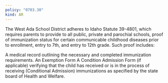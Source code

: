 ```yaml
---
policy: "0703.30"
kind: AR
---
```


The West Ada School District adheres to Idaho Statute 39-4801, which requires parents to provide to all public,
private and parochial schools, proof of immunization status for certain communicable childhood diseases prior to
enrollment, entry to 7th, and entry to 12th grade. Such proof includes:


A medical record outlining the necessary and completed immunization requirements.
An Exemption Form
A Condition Admission Form (if applicable) verifying that the child has received or is in the process of receiving
(Conditional Admission) immunizations as specified by the state board of Health and Welfare.
